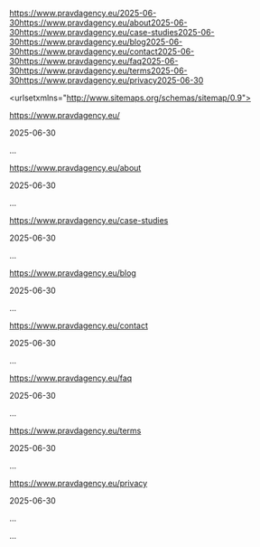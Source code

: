 https://www.pravdagency.eu/2025-06-30https://www.pravdagency.eu/about2025-06-30https://www.pravdagency.eu/case-studies2025-06-30https://www.pravdagency.eu/blog2025-06-30https://www.pravdagency.eu/contact2025-06-30https://www.pravdagency.eu/faq2025-06-30https://www.pravdagency.eu/terms2025-06-30https://www.pravdagency.eu/privacy2025-06-30

<urlsetxmlns="http://www.sitemaps.org/schemas/sitemap/0.9">

<url>

<loc>https://www.pravdagency.eu/</loc>

<lastmod>2025-06-30</lastmod>

...

</url>

<url>

<loc>https://www.pravdagency.eu/about</loc>

<lastmod>2025-06-30</lastmod>

...

</url>

<url>

<loc>https://www.pravdagency.eu/case-studies</loc>

<lastmod>2025-06-30</lastmod>

...

</url>

<url>

<loc>https://www.pravdagency.eu/blog</loc>

<lastmod>2025-06-30</lastmod>

...

</url>

<url>

<loc>https://www.pravdagency.eu/contact</loc>

<lastmod>2025-06-30</lastmod>

...

</url>

<url>

<loc>https://www.pravdagency.eu/faq</loc>

<lastmod>2025-06-30</lastmod>

...

</url>

<url>

<loc>https://www.pravdagency.eu/terms</loc>

<lastmod>2025-06-30</lastmod>

...

</url>

<url>

<loc>https://www.pravdagency.eu/privacy</loc>

<lastmod>2025-06-30</lastmod>

...

</url>

...

</urlset>